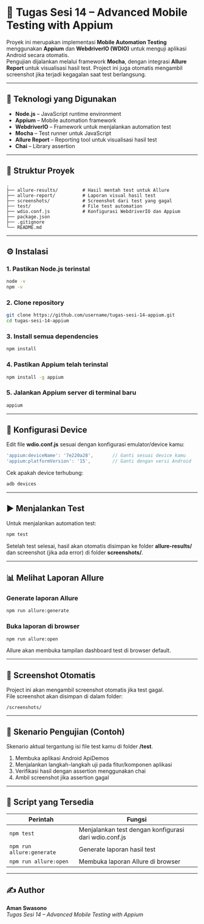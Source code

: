 # 🧪 Tugas Sesi 14 – Advanced Mobile Testing with Appium

Proyek ini merupakan implementasi **Mobile Automation Testing** menggunakan **Appium** dan **WebdriverIO (WDIO)** untuk menguji aplikasi Android secara otomatis.  
Pengujian dijalankan melalui framework **Mocha**, dengan integrasi **Allure Report** untuk visualisasi hasil test. Project ini juga otomatis mengambil screenshot jika terjadi kegagalan saat test berlangsung.

---

## 📌 Teknologi yang Digunakan
- **Node.js** – JavaScript runtime environment  
- **Appium** – Mobile automation framework  
- **WebdriverIO** – Framework untuk menjalankan automation test  
- **Mocha** – Test runner untuk JavaScript  
- **Allure Report** – Reporting tool untuk visualisasi hasil test  
- **Chai** – Library assertion  

---

## 📂 Struktur Proyek
```
.
├── allure-results/         # Hasil mentah test untuk Allure
├── allure-report/          # Laporan visual hasil test
├── screenshots/            # Screenshot dari test yang gagal
├── test/                   # File test automation
├── wdio.conf.js            # Konfigurasi WebdriverIO dan Appium
├── package.json
├── .gitignore
└── README.md
```

---

## ⚙️ Instalasi

### 1. Pastikan Node.js terinstal
```bash
node -v
npm -v
```

### 2. Clone repository
```bash
git clone https://github.com/username/tugas-sesi-14-appium.git
cd tugas-sesi-14-appium
```

### 3. Install semua dependencies
```bash
npm install
```

### 4. Pastikan Appium telah terinstal
```bash
npm install -g appium
```

### 5. Jalankan Appium server di terminal baru
```bash
appium
```

---

## 📱 Konfigurasi Device
Edit file **wdio.conf.js** sesuai dengan konfigurasi emulator/device kamu:
```js
'appium:deviceName': '7e220a28',       // Ganti sesuai device kamu
'appium:platformVersion': '15',        // Ganti dengan versi Android
```

Cek apakah device terhubung:
```bash
adb devices
```

---

## ▶️ Menjalankan Test
Untuk menjalankan automation test:
```bash
npm test
```

Setelah test selesai, hasil akan otomatis disimpan ke folder **allure-results/** dan screenshot (jika ada error) di folder **screenshots/**.

---

## 📊 Melihat Laporan Allure

### Generate laporan Allure
```bash
npm run allure:generate
```

### Buka laporan di browser
```bash
npm run allure:open
```

Allure akan membuka tampilan dashboard test di browser default.

---

## 📸 Screenshot Otomatis
Project ini akan mengambil screenshot otomatis jika test gagal.  
File screenshot akan disimpan di dalam folder:

```
/screenshots/
```

---

## 🧪 Skenario Pengujian (Contoh)
Skenario aktual tergantung isi file test kamu di folder **/test**.

1. Membuka aplikasi Android ApiDemos  
2. Menjalankan langkah-langkah uji pada fitur/komponen aplikasi  
3. Verifikasi hasil dengan assertion menggunakan chai  
4. Ambil screenshot jika assertion gagal  

---

## 🔧 Script yang Tersedia
| Perintah | Fungsi |
|----------|--------|
| `npm test` | Menjalankan test dengan konfigurasi dari wdio.conf.js |
| `npm run allure:generate` | Generate laporan hasil test |
| `npm run allure:open` | Membuka laporan Allure di browser |

---

## ✍️ Author
**Aman Swasono**  
*Tugas Sesi 14 – Advanced Mobile Testing with Appium*
